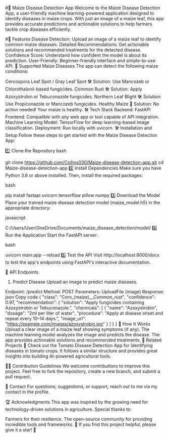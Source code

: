 
#🌽 Maize Disease Detection App
Welcome to the Maize Disease Detection App, a user-friendly machine learning-powered application designed to identify diseases in maize crops. With just an image of a maize leaf, this app provides accurate predictions and actionable solutions to help farmers tackle crop diseases efficiently.

#🚀 Features
Disease Detection: Upload an image of a maize leaf to identify common maize diseases.
Detailed Recommendations: Get actionable solutions and recommended treatments for the detected disease.
Confidence Score: Understand how confident the model is about its prediction.
User-Friendly: Beginner-friendly interface and simple-to-use API.
📸 Supported Maize Diseases
The app can detect the following maize conditions:

Cercospora Leaf Spot / Gray Leaf Spot
🛠 Solution: Use Mancozeb or Chlorothalonil-based fungicides.
Common Rust
🛠 Solution: Apply Azoxystrobin or Tebuconazole fungicides.
Northern Leaf Blight
🛠 Solution: Use Propiconazole or Mancozeb fungicides.
Healthy Maize
🌱 Solution: No action needed! Your maize is healthy.
🛠 Tech Stack
Backend: FastAPI
Frontend: Compatible with any web app or tool capable of API integration.
Machine Learning Model: TensorFlow for deep learning-based image classification.
Deployment: Run locally with uvicorn.
🛠 Installation and Setup
Follow these steps to get started with the Maize Disease Detection App:

1️⃣ Clone the Repository
bash

git clone https://github.com/Collins030/Maize-disease-detection-app.git
cd Maize-disease-detection-app
2️⃣ Install Dependencies
Make sure you have Python 3.8 or above installed. Then, install the required packages:

bash

pip install fastapi uvicorn tensorflow pillow numpy
3️⃣ Download the Model
Place your trained maize disease detection model (maize_model.h5) in the appropriate directory:

javascript

C:/Users/User/OneDrive/Documents/maize_disease_detection/model/
4️⃣ Run the Application
Start the FastAPI server:

bash

uvicorn main:app --reload
5️⃣ Test the API
Visit http://localhost:8000/docs to test the app's endpoints using FastAPI's interactive documentation.

🔗 API Endpoints
1. Predict Disease
Upload an image to predict maize diseases.

Endpoint: /predict
Method: POST
Parameters: UploadFile (image)
Response:
json
Copy code
{
  "class": "Corn_(maize)___Common_rust_",
  "confidence": 0.97,
  "recommendation": {
    "solution": "Apply fungicides containing Azoxystrobin or Tebuconazole.",
    "chemicals": [
      {
        "name": "Azoxystrobin",
        "dosage": "2ml per liter of water",
        "procedure": "Apply at disease onset and repeat every 10–14 days.",
        "image_url": "https://example.com/images/azoxystrobin.jpg"
      }
    ]
  }
}
🌱 How It Works
Upload a clear image of a maize leaf showing symptoms (if any).
The machine learning model analyzes the image and predicts the disease.
The app provides actionable solutions and recommended treatments.
🤝 Related Projects
🌟 Check out the Tomato Disease Detection App for identifying diseases in tomato crops. It follows a similar structure and provides great insights into building AI-powered agricultural tools.

🧑‍💻 Contribution Guidelines
We welcome contributions to improve this project. Feel free to fork the repository, create a new branch, and submit a pull request.

📧 Contact
For questions, suggestions, or support, reach out to me via my contact in the profile.

🏆 Acknowledgments
This app was inspired by the growing need for technology-driven solutions in agriculture. Special thanks to:

Farmers for their resilience.
The open-source community for providing incredible tools and frameworks.
🌟 If you find this project helpful, please give it a star! 🌟
